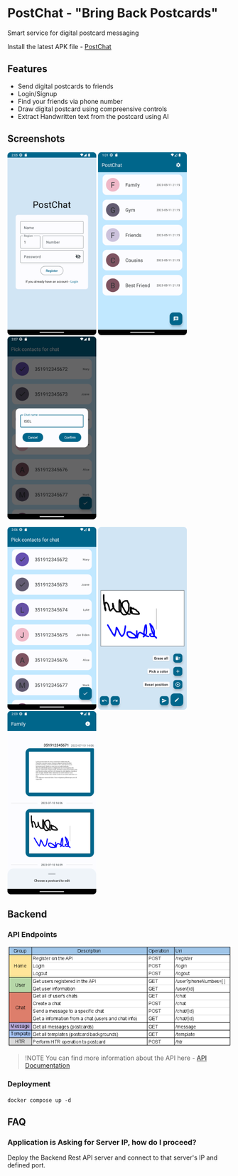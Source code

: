 # PostChat - "Bring Back Postcards"

Smart service for digital postcard messaging

Install the latest APK file - [PostChat](https://drive.google.com/drive/folders/11aXbKe7J0nFiG0y5oyfAy0OaEq5ckmtb?usp=sharing)

## Features
* Send digital postcards to friends
* Login/Signup
* Find your friends via phone number
* Draw digital postcard using compreensive controls  
* Extract Handwritten text from the postcard using AI

## Screenshots

<p float="left">
    <img src="https://github.com/ACRae/PostChat/raw/main/docs/Android/SignInActivityRegister.png" width="200" />
    <img src="https://github.com/ACRae/PostChat/raw/main/docs/Android/HomeActivity.png" width="200" />
    <img src="https://github.com/ACRae/PostChat/raw/main/docs/Android/ChatActivityCreateChatDialog.png" width="200" />
</p>
<p float="left">
    <img src="https://github.com/ACRae/PostChat/raw/main/docs/Android/CreateChatActivityPickContacts.png" width="200" />
    <img src="https://github.com/ACRae/PostChat/raw/main/docs/Android/DrawActivity.png" width="200" />
    <img src="https://github.com/ACRae/PostChat/raw/main/docs/Android/ChatActivityUpdated.png" width="200" />
    
</p>

## Backend 

### API Endpoints
<img src="https://github.com/ACRae/PostChat/raw/main/docs/API/Endpoints.png"/>

> !NOTE
> You can find more information about the API here - [API Documentation](https://github.com/ACRae/PostChat/raw/main/docs/API)


### Deployment
`docker compose up -d` 


## FAQ

### Application is Asking for Server IP, how do I proceed?
Deploy the Backend Rest API server and connect to that server's IP and defined port.

